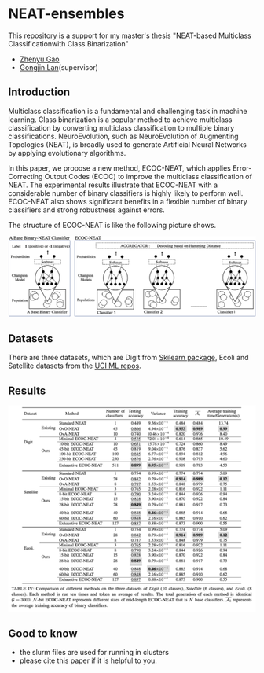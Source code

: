 # NEAT-ensembles
This repository is a support for my master's thesis "NEAT-based Multiclass Classificationwith Class Binarization"

* [Zhenyu Gao](https://scholar.google.com/citations?user=F8bdTwUAAAAJ&hl=en)
* [Gongjin Lan](https://scholar.google.com/citations?user=WBfADs4AAAAJ&hl=en&oi=ao)(supervisor)

## Introduction
Multiclass classification is a fundamental and challenging task in machine learning. 
Class binarization is a popular method to achieve multiclass classification by converting multiclass classification to multiple binary classifications. 
NeuroEvolution, such as NeuroEvolution of Augmenting Topologies (NEAT), is broadly used to generate Artificial Neural Networks by applying evolutionary algorithms. 

In this paper, we propose a new method, ECOC-NEAT, which applies Error-Correcting Output Codes (ECOC) to improve the multiclass classification of NEAT. 
The experimental results illustrate that ECOC-NEAT with a considerable number of binary classifiers is highly likely to perform well. 
ECOC-NEAT also shows significant benefits in a flexible number of binary classifiers and strong robustness against errors.

The structure of ECOC-NEAT is like the following picture shows.


![Structures of ECOC-NEAT](https://github.com/lafengxiaoyu/NEAT-ensembles/blob/main/ECOCNEAT.png)

## Datasets
There are three datasets, which are Digit from [Skilearn package](https://scikit-learn.org/stable/), Ecoli and Satellite datasets from the [UCI ML repos](https://archive.ics.uci.edu/ml/index.php).  

## Results
![Results of different methods](https://github.com/lafengxiaoyu/NEAT-ensembles/blob/main/Results.png)


## Good to know
- the slurm files are used for running in clusters
- please cite this paper if it is helpful to you.
